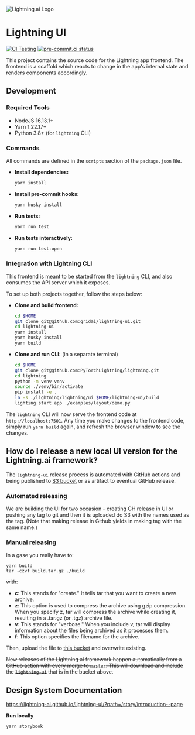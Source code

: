 ![Lightning.ai Logo](https://github.com/gridai/lightning-ui/blob/master/src/resources/images/lightning-logo-with-text.svg "Lightning.ai")

# Lightning UI

[![CI Testing](https://github.com/gridai/lightning-ui/actions/workflows/ci-testing.yaml/badge.svg?branch=master)](https://github.com/gridai/lightning-ui/actions/workflows/ci-testing.yaml)
[![pre-commit.ci status](https://results.pre-commit.ci/badge/github/Lightning-AI/lightning-ui/master.svg)](https://results.pre-commit.ci/latest/github/Lightning-AI/lightning-ui/master)

This project contains the source code for the Lightning app frontend. The frontend is a scaffold which reacts to change
in the app's internal state and renders components accordingly.

## Development

### Required Tools

- NodeJS 16.13.1+
- Yarn 1.22.17+
- Python 3.8+ (for `lightning` CLI)

### Commands

All commands are defined in the `scripts` section of the `package.json` file.

- **Install dependencies:**
    ```bash
    yarn install
    ```
- **Install pre-commit hooks:**
    ```bash
    yarn husky install
    ```
- **Run tests:**
    ```bash
    yarn run test
    ```
- **Run tests interactively:**
    ```bash
    yarn run test:open
    ```

### Integration with Lightning CLI

This frontend is meant to be started from the `lightning` CLI, and also consumes the API server which it exposes.

To set up both projects together, follow the steps below:

- **Clone and build frontend:**
    ```bash
    cd $HOME
    git clone git@github.com:gridai/lightning-ui.git
    cd lightning-ui
    yarn install
    yarn husky install
    yarn build
    ```
- **Clone and run CLI:** (in a separate terminal)
    ```bash
    cd $HOME
    git clone git@github.com:PyTorchLightning/lightning.git
    cd lightning
    python -m venv venv
    source ./venv/bin/activate
    pip install -e .
    ln -s ./lightning/lightning/ui $HOME/lightning-ui/build
    lighting start app ./examples/layout/demo.py
    ```

The `lightning` CLI will now serve the frontend code at `http://localhost:7501`. Any time you make changes to the
frontend code, simply run `yarn build` again, and refresh the browser window to see the changes.

## How do I release a new local UI version for the Lightning.ai framework?

The `lightning-ui` release process is automated with GitHub actions and being published to [S3 bucket](s3:/lightning-packages/ui/) or as artifact to eventual GitHub release.

### Automated releasing

We are building the UI for two occasion - creating GH release in UI or pushing any tag to git and then it is uploaded do S3 with the names used as the tag. (Note that making release in Github yields in making tag with the same name.) 

### Manual releasing

In a gase you really have to:

```shell
yarn build
tar -czvf build.tar.gz ./build
```

with:
- **c**: This stands for "create." It tells tar that you want to create a new archive.
- **z**: This option is used to compress the archive using gzip compression. When you specify z, tar will compress the archive while creating it, resulting in a .tar.gz (or .tgz) archive file.
- **v**: This stands for "verbose." When you include v, tar will display information about the files being archived as it processes them.
- **f**: This option specifies the filename for the archive.

Then, upload the file to [this bucket](https://console.cloud.google.com/storage/browser/grid-packages/lightning-ui/v0.0.0;tab=objects?pli=1&prefix=&forceOnObjectsSortingFiltering=false) and overwrite existing.

~~New releases of the Lightning.ai framework happen automatically from a GitHub action with every merge to `master`. This will download and include the `lightning-ui` that is in the bucket above.~~

## Design System Documentation

https://lightning-ai.github.io/lightning-ui/?path=/story/introduction--page

**Run locally**

```shell
yarn storybook
```
